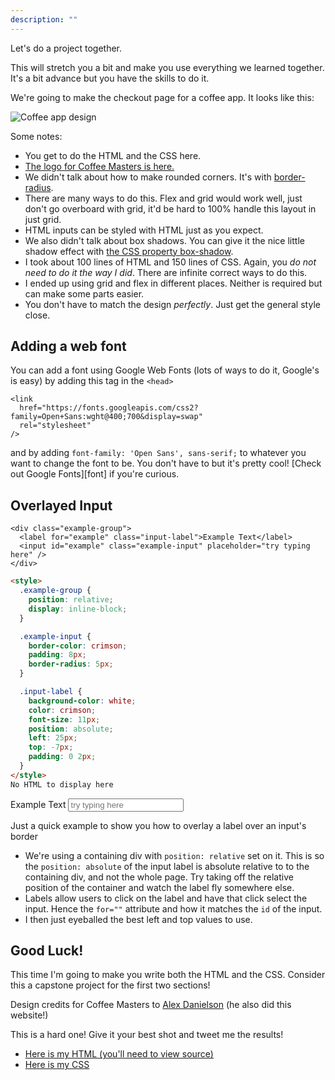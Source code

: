 ```yaml
---
description: ""
---
```


Let's do a project together.

This will stretch you a bit and make you use everything we learned together. It's a bit advance but you have the skills to do it.

We're going to make the checkout page for a coffee app. It looks like this:

![Coffee app design](/complete-intro-to-web-dev/images/coffee_masters.png)

Some notes:

- You get to do the HTML and the CSS here.
- [The logo for Coffee Masters is here.](/complete-intro-to-web-dev/images/coffee_masters_logo.png)
- We didn't talk about how to make rounded corners. It's with [border-radius][border-radius].
- There are many ways to do this. Flex and grid would work well, just don't go overboard with grid, it'd be hard to 100% handle this layout in just grid.
- HTML inputs can be styled with HTML just as you expect.
- We also didn't talk about box shadows. You can give it the nice little shadow effect with [the CSS property box-shadow][box-shadow].
- I took about 100 lines of HTML and 150 lines of CSS. Again, you _do not need to do it the way I did_. There are infinite correct ways to do this.
- I ended up using grid and flex in different places. Neither is required but can make some parts easier.
- You don't have to match the design _perfectly_. Just get the general style close.

## Adding a web font

You can add a font using Google Web Fonts (lots of ways to do it, Google's is easy) by adding this tag in the `<head>`

```display-html
<link
  href="https://fonts.googleapis.com/css2?family=Open+Sans:wght@400;700&display=swap"
  rel="stylesheet"
/>
```

and by adding `font-family: 'Open Sans', sans-serif;` to whatever you want to change the font to be. You don't have to but it's pretty cool! [Check out Google Fonts][font] if you're curious.

## Overlayed Input

```display-html
<div class="example-group">
  <label for="example" class="input-label">Example Text</label>
  <input id="example" class="example-input" placeholder="try typing here" />
</div>
```

```html
<style>
  .example-group {
    position: relative;
    display: inline-block;
  }

  .example-input {
    border-color: crimson;
    padding: 8px;
    border-radius: 5px;
  }

  .input-label {
    background-color: white;
    color: crimson;
    font-size: 11px;
    position: absolute;
    left: 25px;
    top: -7px;
    padding: 0 2px;
  }
</style>
No HTML to display here
```

<div class="example-group">
  <label for="example" class="input-label">Example Text</label>
  <input id="example" class="example-input" placeholder="try typing here" />
</div>

Just a quick example to show you how to overlay a label over an input's border

- We're using a containing div with `position: relative` set on it. This is so the `position: absolute` of the input label is absolute relative to to the containing div, and not the whole page. Try taking off the relative position of the container and watch the label fly somewhere else.
- Labels allow users to click on the label and have that click select the input. Hence the `for=""` attribute and how it matches the `id` of the input.
- I then just eyeballed the best left and top values to use.

## Good Luck!

This time I'm going to make you write both the HTML and the CSS. Consider this a capstone project for the first two sections!

Design credits for Coffee Masters to [Alex Danielson][alex] (he also did this website!)

This is a hard one! Give it your best shot and tweet me the results!

- [Here is my HTML (you'll need to view source)][html]
- [Here is my CSS][css]

[html]: https://btholt.github.io/complete-intro-to-web-dev/project-files/coffee/index.html
[css]: https://btholt.github.io/complete-intro-to-web-dev/project-files/coffee/style.css
[border-radius]: https://css-tricks.com/almanac/properties/b/border-radius/
[box-shadow]: https://css-tricks.com/almanac/properties/b/box-shadow/
[alex]: https://www.alexdanielson.com/
[fonts]: https://fonts.google.com/
